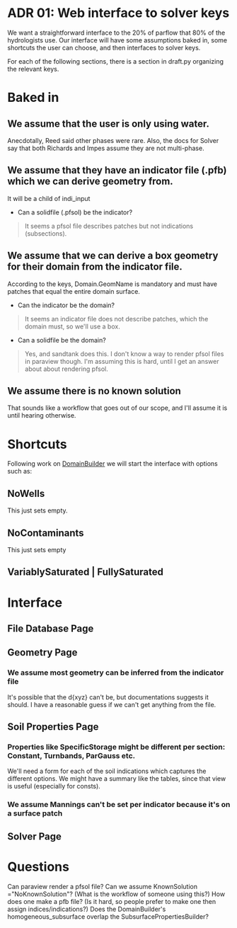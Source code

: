 # ADR 01: Web interface to solver keys
We want a straightforward interface to the 20% of parflow that 80% of the hydrologists use. Our interface will have some assumptions baked in, some shortcuts the user can choose, and then interfaces to solver keys.

For each of the following sections, there is a section in draft.py organizing the relevant keys.

# Baked in

## We assume that the user is only using water. 
Anecdotally, Reed said other phases were rare. Also, the docs for Solver say that both Richards and Impes assume they are not multi-phase.

## We assume that they have an indicator file (.pfb) which we can derive geometry from.
It will be a child of indi_input
- Can a solidfile (.pfsol) be the indicator? 
> It seems a pfsol file describes patches but not indications (subsections). 

## We assume that we can derive a box geometry for their domain from the indicator file. 
According to the keys, Domain.GeomName is mandatory and must have patches that equal the entire domain surface.
- Can the indicator be the domain? 
> It seems an indicator file does not describe patches, which the domain must, so we'll use a box.
- Can a solidfile be the domain?
> Yes, and sandtank does this. I don't know a way to render pfsol files in paraview though. I'm assuming this is hard, until I get an answer about  about rendering pfsol. 

## We assume there is no known solution
That sounds like a workflow that goes out of our scope, and I'll assume it is until hearing otherwise.

# Shortcuts
Following work on [DomainBuilder](https://github.com/parflow/parflow/blob/32db1dcb12402ccd0bf2ac8afe61740bdbec3604/docs/pf-keys/tutorials/domain_builder.rst) we will start the interface with options such as: 

## NoWells 
This just sets empty. 

## NoContaminants 
This just sets empty

## VariablySaturated | FullySaturated

# Interface

## File Database Page

## Geometry Page
### We assume most geometry can be inferred from the indicator file
It's possible that the d{xyz} can't be, but documentations suggests it should. I have a reasonable guess if we can't get anything from the file.

## Soil Properties Page

### Properties like SpecificStorage might be different per section: Constant, Turnbands, ParGauss etc.
We'll need a form for each of the soil indications which captures the different options. 
We might have a summary like the tables, since that view is useful (especially for consts).
### We assume Mannings can't be set per indicator because it's on a surface patch

## Solver Page
### 

# Questions
Can paraview render a pfsol file? 
Can we assume KnownSolution ="NoKnownSolution"? (What is the workflow of someone using this?)
How does one make a pfb file? (Is it hard, so people prefer to make one then assign indices/indications?)
Does the DomainBuilder's homogeneous_subsurface overlap the SubsurfacePropertiesBuilder?
